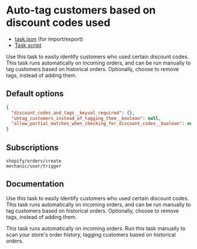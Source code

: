 # Auto-tag customers based on discount codes used

* [task.json](../../tasks/auto-tag-customers-based-on-discount-codes-used.json) (for import/export)
* [Task script](./script.liquid)

Use this task to easily identify customers who used certain discount codes. This task runs automatically on incoming orders, and can be run manually to tag customers based on historical orders. Optionally, choose to remove tags, instead of adding them.

## Default options

```json
{
  "discount_codes_and_tags__keyval_required": {},
  "untag_customers_instead_of_tagging_them__boolean": null,
  "allow_partial_matches_when_checking_for_discount_codes__boolean": null
}
```

## Subscriptions

```liquid
shopify/orders/create
mechanic/user/trigger
```

## Documentation

Use this task to easily identify customers who used certain discount codes. This task runs automatically on incoming orders, and can be run manually to tag customers based on historical orders. Optionally, choose to remove tags, instead of adding them.

This task runs automatically on incoming orders. Run this task manually to scan your store's order history, tagging customers based on historical orders.
